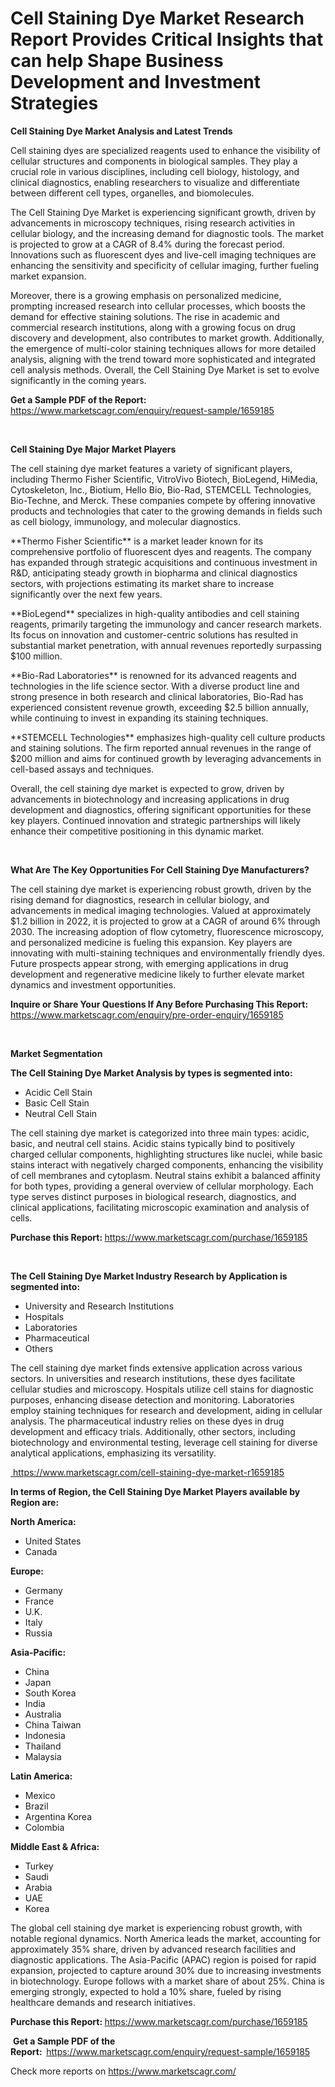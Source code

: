 <p><h1>Cell Staining Dye Market Research Report Provides Critical Insights that can help Shape Business Development and Investment Strategies</h1></p><p><strong>Cell Staining Dye Market Analysis and Latest Trends</strong></p>
<p><p>Cell staining dyes are specialized reagents used to enhance the visibility of cellular structures and components in biological samples. They play a crucial role in various disciplines, including cell biology, histology, and clinical diagnostics, enabling researchers to visualize and differentiate between different cell types, organelles, and biomolecules.</p><p>The Cell Staining Dye Market is experiencing significant growth, driven by advancements in microscopy techniques, rising research activities in cellular biology, and the increasing demand for diagnostic tools. The market is projected to grow at a CAGR of 8.4% during the forecast period. Innovations such as fluorescent dyes and live-cell imaging techniques are enhancing the sensitivity and specificity of cellular imaging, further fueling market expansion.</p><p>Moreover, there is a growing emphasis on personalized medicine, prompting increased research into cellular processes, which boosts the demand for effective staining solutions. The rise in academic and commercial research institutions, along with a growing focus on drug discovery and development, also contributes to market growth. Additionally, the emergence of multi-color staining techniques allows for more detailed analysis, aligning with the trend toward more sophisticated and integrated cell analysis methods. Overall, the Cell Staining Dye Market is set to evolve significantly in the coming years.</p></p>
<p><strong>Get a Sample PDF of the Report:&nbsp;</strong> <a href="https://www.marketscagr.com/enquiry/request-sample/1659185?utm_campaign=3192&utm_medium=2&utm_source=Github&utm_content=ia&utm_term=31032025&utm_id=cell-staining-dye">https://www.marketscagr.com/enquiry/request-sample/1659185</a></p>
<p>&nbsp;</p>
<p><strong>Cell Staining Dye Major Market Players</strong></p>
<p><p>The cell staining dye market features a variety of significant players, including Thermo Fisher Scientific, VitroVivo Biotech, BioLegend, HiMedia, Cytoskeleton, Inc., Biotium, Hello Bio, Bio-Rad, STEMCELL Technologies, Bio-Techne, and Merck. These companies compete by offering innovative products and technologies that cater to the growing demands in fields such as cell biology, immunology, and molecular diagnostics.</p><p>**Thermo Fisher Scientific** is a market leader known for its comprehensive portfolio of fluorescent dyes and reagents. The company has expanded through strategic acquisitions and continuous investment in R&D, anticipating steady growth in biopharma and clinical diagnostics sectors, with projections estimating its market share to increase significantly over the next few years.</p><p>**BioLegend** specializes in high-quality antibodies and cell staining reagents, primarily targeting the immunology and cancer research markets. Its focus on innovation and customer-centric solutions has resulted in substantial market penetration, with annual revenues reportedly surpassing $100 million.</p><p>**Bio-Rad Laboratories** is renowned for its advanced reagents and technologies in the life science sector. With a diverse product line and strong presence in both research and clinical laboratories, Bio-Rad has experienced consistent revenue growth, exceeding $2.5 billion annually, while continuing to invest in expanding its staining techniques.</p><p>**STEMCELL Technologies** emphasizes high-quality cell culture products and staining solutions. The firm reported annual revenues in the range of $200 million and aims for continued growth by leveraging advancements in cell-based assays and techniques.</p><p>Overall, the cell staining dye market is expected to grow, driven by advancements in biotechnology and increasing applications in drug development and diagnostics, offering significant opportunities for these key players. Continued innovation and strategic partnerships will likely enhance their competitive positioning in this dynamic market.</p></p>
<p>&nbsp;</p>
<p><strong>What Are The Key Opportunities For Cell Staining Dye Manufacturers?</strong></p>
<p><p>The cell staining dye market is experiencing robust growth, driven by the rising demand for diagnostics, research in cellular biology, and advancements in medical imaging technologies. Valued at approximately $1.2 billion in 2022, it is projected to grow at a CAGR of around 6% through 2030. The increasing adoption of flow cytometry, fluorescence microscopy, and personalized medicine is fueling this expansion. Key players are innovating with multi-staining techniques and environmentally friendly dyes. Future prospects appear strong, with emerging applications in drug development and regenerative medicine likely to further elevate market dynamics and investment opportunities.</p></p>
<p><strong>Inquire or Share Your Questions If Any Before Purchasing This Report:</strong> <a href="https://www.marketscagr.com/enquiry/pre-order-enquiry/1659185?utm_campaign=3192&utm_medium=2&utm_source=Github&utm_content=ia&utm_term=31032025&utm_id=cell-staining-dye">https://www.marketscagr.com/enquiry/pre-order-enquiry/1659185</a></p>
<p>&nbsp;</p>
<p><strong>Market Segmentation</strong></p>
<p><strong>The Cell Staining Dye Market Analysis by types is segmented into:</strong></p>
<p><ul><li>Acidic Cell Stain</li><li>Basic Cell Stain</li><li>Neutral Cell Stain</li></ul></p>
<p><p>The cell staining dye market is categorized into three main types: acidic, basic, and neutral cell stains. Acidic stains typically bind to positively charged cellular components, highlighting structures like nuclei, while basic stains interact with negatively charged components, enhancing the visibility of cell membranes and cytoplasm. Neutral stains exhibit a balanced affinity for both types, providing a general overview of cellular morphology. Each type serves distinct purposes in biological research, diagnostics, and clinical applications, facilitating microscopic examination and analysis of cells.</p></p>
<p><strong>Purchase this Report:&nbsp;</strong><a href="https://www.marketscagr.com/purchase/1659185?utm_campaign=3192&utm_medium=2&utm_source=Github&utm_content=ia&utm_term=31032025&utm_id=cell-staining-dye">https://www.marketscagr.com/purchase/1659185</a></p>
<p>&nbsp;</p>
<p><strong>The Cell Staining Dye Market Industry Research by Application is segmented into:</strong></p>
<p><ul><li>University and Research Institutions</li><li>Hospitals</li><li>Laboratories</li><li>Pharmaceutical</li><li>Others</li></ul></p>
<p><p>The cell staining dye market finds extensive application across various sectors. In universities and research institutions, these dyes facilitate cellular studies and microscopy. Hospitals utilize cell stains for diagnostic purposes, enhancing disease detection and monitoring. Laboratories employ staining techniques for research and development, aiding in cellular analysis. The pharmaceutical industry relies on these dyes in drug development and efficacy trials. Additionally, other sectors, including biotechnology and environmental testing, leverage cell staining for diverse analytical applications, emphasizing its versatility.</p></p>
<p><a href="https://www.marketscagr.com/cell-staining-dye-market-r1659185?utm_campaign=3192&utm_medium=2&utm_source=Github&utm_content=ia&utm_term=31032025&utm_id=cell-staining-dye">&nbsp;https://www.marketscagr.com/cell-staining-dye-market-r1659185</a></p>
<p><strong>In terms of Region, the Cell Staining Dye Market Players available by Region are:</strong></p>
<p>
    <p> <strong> North America: </strong>
        <ul>
            <li>United States</li>
            <li>Canada</li>
        </ul>
        </p> 
    <p> <strong> Europe: </strong>
        <ul>
            <li>Germany</li>
            <li>France</li>
            <li>U.K.</li>
            <li>Italy</li>
            <li>Russia</li>
        </ul>
        </p> 
    <p> <strong> Asia-Pacific: </strong>
        <ul>
            <li>China</li>
            <li>Japan</li>
            <li>South Korea</li>
            <li>India</li>
            <li>Australia</li>
            <li>China Taiwan</li>
            <li>Indonesia</li>
            <li>Thailand</li>
            <li>Malaysia</li>
        </ul>
        </p> 
    <p> <strong> Latin America: </strong>
        <ul>
            <li>Mexico</li>
            <li>Brazil</li>
            <li>Argentina Korea</li>
            <li>Colombia</li>
        </ul>
        </p> 
    <p> <strong> Middle East & Africa: </strong>
        <ul>
            <li>Turkey</li>
            <li>Saudi</li>
            <li>Arabia</li>
            <li>UAE</li>
            <li>Korea</li>
        </ul>
    </p>
    </p>
<p><p>The global cell staining dye market is experiencing robust growth, with notable regional dynamics. North America leads the market, accounting for approximately 35% share, driven by advanced research facilities and diagnostic applications. The Asia-Pacific (APAC) region is poised for rapid expansion, projected to capture around 30% due to increasing investments in biotechnology. Europe follows with a market share of about 25%. China is emerging strongly, expected to hold a 10% share, fueled by rising healthcare demands and research initiatives.</p></p>
<p><strong>Purchase this Report: </strong><a href="https://www.marketscagr.com/purchase/1659185?utm_campaign=3192&utm_medium=2&utm_source=Github&utm_content=ia&utm_term=31032025&utm_id=cell-staining-dye">https://www.marketscagr.com/purchase/1659185</a></p>
<p>&nbsp;<strong>Get a Sample PDF of the Report:&nbsp;&nbsp;</strong><a href="https://www.marketscagr.com/enquiry/request-sample/1659185?utm_campaign=3192&utm_medium=2&utm_source=Github&utm_content=ia&utm_term=31032025&utm_id=cell-staining-dye">https://www.marketscagr.com/enquiry/request-sample/1659185</a></p>
<p><strong></strong></p>
<p>Check more reports on <a href="https://www.marketscagr.com/?utm_campaign=3192&utm_medium=2&utm_source=Github&utm_content=ia&utm_term=31032025&utm_id=cell-staining-dye">https://www.marketscagr.com/</a></p>